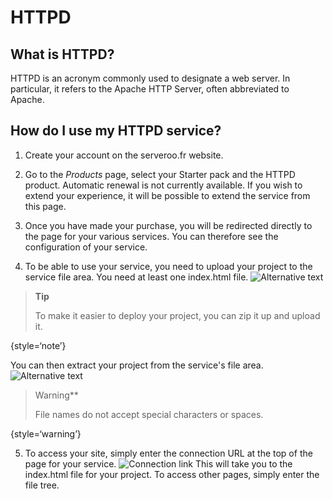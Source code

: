 # HTTPD
## What is HTTPD?

HTTPD is an acronym commonly used to designate a web server. In particular, it refers to the Apache HTTP Server, often abbreviated to Apache.

## How do I use my HTTPD service?

1. Create your account on the serveroo.fr website.
2. Go to the *Products* page, select your Starter pack and the HTTPD product.
   Automatic renewal is not currently available. If you wish to extend your experience, it will be possible to extend the service from this page.

3. Once you have made your purchase, you will be redirected directly to the page for your various services. You can therefore see the configuration of your service.

4. To be able to use your service, you need to upload your project to the service file area. You need at least one index.html file.
   ![Alternative text](upload.png)

> **Tip**
>
> To make it easier to deploy your project, you can zip it up and upload it.
>
{style=‘note’}

You can then extract your project from the service's file area.
![Alternative text](zip.png)

> Warning**
>
> File names do not accept special characters or spaces.
>
{style=‘warning’}

5. To access your site, simply enter the connection URL at the top of the page for your service.
   ![Connection link](lien_connexion_httpd.png)
   This will take you to the index.html file for your project.
   To access other pages, simply enter the file tree.